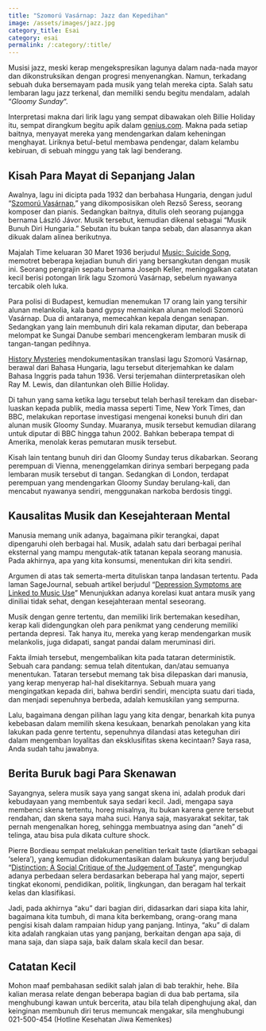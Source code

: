 ```yaml
---
title: "Szomorú Vasárnap: Jazz dan Kepedihan"
image: /assets/images/jazz.jpg
category_title: Esai
category: esai
permalink: /:category/:title/
---
```

Musisi jazz, meski kerap mengekspresikan lagunya dalam nada-nada mayor dan dikonstruksikan dengan progresi menyenangkan. Namun, terkadang sebuah duka bersemayam pada musik yang telah mereka cipta. Salah satu lembaran lagu jazz terkenal, dan memiliki sendu begitu mendalam, adalah “<i>Gloomy Sunday</i>“.

Interpretasi makna dari lirik lagu yang sempat dibawakan oleh Billie Holiday itu, sempat dirangkum begitu apik dalam <a href="https://genius.com/4680404?">genius.com</a>. Makna pada setiap baitnya, menyayat mereka yang mendengarkan dalam keheningan menghayat. Liriknya betul-betul membawa pendengar, dalam kelambu kebiruan, di sebuah minggu yang tak lagi benderang.

<h2>Kisah Para Mayat di Sepanjang Jalan</h2>

Awalnya, lagu ini dicipta pada 1932 dan berbahasa Hungaria, dengan judul “<a href="https://www.youtube.com/watch?v=ZSKKaHB6tWE">Szomorú Vasárnap</a>,” yang dikomposisikan oleh Rezső Seress, seorang komposer dan pianis. Sedangkan baitnya, ditulis oleh seorang pujangga bernama László Jávor. Musik tersebut, kemudian dikenal sebagai “Musik Bunuh Diri Hungaria.” Sebutan itu bukan tanpa sebab, dan alasannya akan dikuak dalam alinea berikutnya.

Majalah Time keluaran 30 Maret 1936 berjudul <a href="https://time.com/archive/6864637/music-suicide-song/">Music: Suicide Song</a>, memotret beberapa kejadian bunuh diri yang bersangkutan dengan musik ini. Seorang pengrajin sepatu bernama Joseph Keller, meninggalkan catatan kecil berisi potongan lirik lagu Szomorú Vasárnap, sebelum nyawanya tercabik oleh luka.

Para polisi di Budapest, kemudian menemukan 17 orang lain yang tersihir alunan melankolia, kala band gypsy memainkan alunan melodi Szomorú Vasárnap. Dua di antaranya, memecahkan kepala dengan senapan. Sedangkan yang lain membunuh diri kala rekaman diputar, dan beberapa melompat ke Sungai Danube sembari mencengkeram lembaran musik di tangan-tangan pedihnya.

<a href="https://www.historicmysteries.com/unexplained-mysteries/gloomy-sunday-suicide-song/646/">History Mysteries</a> mendokumentasikan translasi lagu Szomorú Vasárnap, berawal dari Bahasa Hungaria, lagu tersebut diterjemahkan ke dalam Bahasa Inggris pada tahun 1936. Versi terjemahan diinterpretasikan oleh Ray M. Lewis, dan dilantunkan oleh Billie Holiday.

Di tahun yang sama ketika lagu tersebut telah berhasil terekam dan disebar-luaskan kepada publik, media massa seperti Time, New York Times, dan BBC, melakukan reportase investigasi mengenai koneksi bunuh diri dan alunan musik Gloomy Sunday. Muaranya, musik tersebut kemudian dilarang untuk diputar di BBC hingga tahun 2002. Bahkan beberapa tempat di Amerika, menolak keras pemutaran musik tersebut.

Kisah lain tentang bunuh diri dan Gloomy Sunday terus dikabarkan. Seorang perempuan di Vienna, menenggelamkan dirinya sembari berpegang pada lembaran musik tersebut di tangan. Sedangkan di London, terdapat perempuan yang mendengarkan Gloomy Sunday berulang-kali, dan mencabut nyawanya sendiri, menggunakan narkoba berdosis tinggi.

<h2>Kausalitas Musik dan Kesejahteraan Mental</h2>

Manusia memang unik adanya, bagaimana pikir terangkai, dapat dipengaruhi oleh berbagai hal. Musik, adalah satu dari berbagai perihal eksternal yang mampu mengutak-atik tatanan kepala seorang manusia. Pada akhirnya, apa yang kita konsumsi, menentukan diri kita sendiri.

Argumen di atas tak semerta-merta dituliskan tanpa landasan tertentu. Pada laman SageJournal, sebuah artikel berjudul “<a href="https://journals.sagepub.com/doi/full/10.1177/20592043211057217">Depression Symptoms are Linked to Music Use</a>” Menunjukkan adanya korelasi kuat antara musik yang diniliai tidak sehat, dengan kesejahteraan mental seseorang.

Musik dengan genre tertentu, dan memiliki lirik bertemakan kesedihan, kerap kali didengungkan oleh para penikmat yang cenderung memiliki pertanda depresi. Tak hanya itu, mereka yang kerap mendengarkan musik melankolis, juga didapati, sangat pandai dalam meruminasi diri.

Fakta ilmiah tersebut, mengembalikan kita pada tataran deterministik. Sebuah cara pandang: semua telah ditentukan, dan/atau semuanya menentukan. Tataran tersebut memang tak bisa dilepaskan dari manusia, yang kerap menyerap hal-hal disekitarnya. Sebuah muara yang mengingatkan kepada diri, bahwa berdiri sendiri, mencipta suatu dari tiada, dan menjadi sepenuhnya berbeda, adalah kemuskilan yang sempurna.

Lalu, bagaimana dengan pilihan lagu yang kita dengar, benarkah kita punya kebebasan dalam memilih skena kesukaan, benarkah penolakan yang kita lakukan pada genre tertentu, sepenuhnya dilandasi atas keteguhan diri dalam mengemban loyalitas dan eksklusifitas skena kecintaan? Saya rasa, Anda sudah tahu jawabnya.

<h2>Berita Buruk bagi Para Skenawan</h2>

Sayangnya, selera musik saya yang sangat skena ini, adalah produk dari kebudayaan yang membentuk saya sedari kecil. Jadi, mengapa saya membenci skena tertentu, horeg misalnya, itu bukan karena genre tersebut rendahan, dan skena saya maha suci. Hanya saja, masyarakat sekitar, tak pernah mengenalkan horeg, sehingga membuatnya asing dan “aneh” di telinga, atau bisa pula dikata culture shock.

Pierre Bordieau sempat melakukan penelitian terkait taste (diartikan sebagai ‘selera’), yang kemudian didokumentasikan dalam bukunya yang berjudul “<a href="https://ia802807.us.archive.org/7/items/PierreBourdieuDistinctionASocialCritiqueOfTheJudgementOfTaste1984_201810/Pierre_Bourdieu_Distinction_A_Social_Critique_of_the_Judgement_of_Taste_1984.pdf">Distinction: A Social Critique of the Judgement of Taste</a>“, mengungkap adanya perbedaan selera berdasarkan beberapa hal yang major, seperti tingkat ekonomi, pendidikan, politik, lingkungan, dan beragam hal terkait kelas dan klasifikasi.

Jadi, pada akhirnya “aku” dari bagian diri, didasarkan dari siapa kita lahir, bagaimana kita tumbuh, di mana kita berkembang, orang-orang mana pengisi kisah dalam rampaian hidup yang panjang. Intinya, “aku” di dalam kita adalah rangkaian utas yang panjang, berkaitan dengan apa saja, di mana saja, dan siapa saja, baik dalam skala kecil dan besar.

<h2>Catatan Kecil</h2>

Mohon maaf pembahasan sedikit salah jalan di bab terakhir, hehe. Bila kalian merasa relate dengan beberapa bagian di dua bab pertama, sila menghubungi kawan untuk bercerita, atau bila telah dipenghujung akal, dan keinginan membunuh diri terus memuncak mengakar, sila menghubungi 021-500-454 (Hotline Kesehatan Jiwa Kemenkes)
